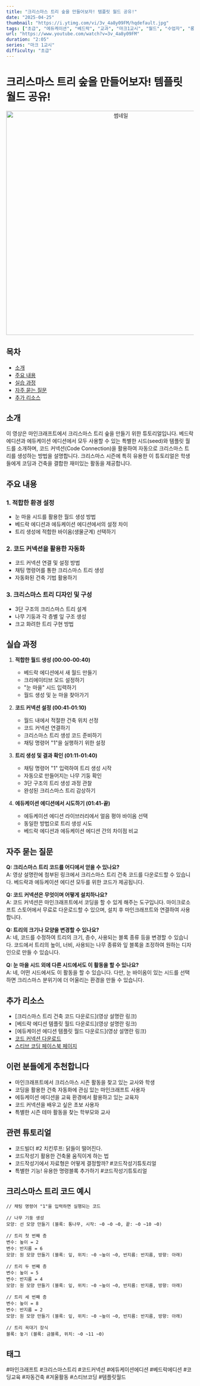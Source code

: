 ```yaml
---
title: "크리스마스 트리 숲을 만들어보자! 템플릿 월드 공유!"
date: "2025-04-25"
thumbnail: "https://i.ytimg.com/vi/3v_4a8y09FM/hqdefault.jpg"
tags: ["초급", "에듀케이션", "베드락", "교과", "마크1교시", "월드", "수업자", "롱폼"]
url: "https://www.youtube.com/watch?v=3v_4a8y09FM"
duration: "2:05"
series: "마크 1교시"
difficulty: "초급"
---
```


# 크리스마스 트리 숲을 만들어보자! 템플릿 월드 공유!

<div align="center">
<img src="https://i.ytimg.com/vi/3v_4a8y09FM/hqdefault.jpg" alt="썸네일" width="600"/>
</div>

## 목차
- [소개](#소개)
- [주요 내용](#주요-내용)
- [실습 과정](#실습-과정)
- [자주 묻는 질문](#자주-묻는-질문)
- [추가 리소스](#추가-리소스)

## 소개
이 영상은 마인크래프트에서 크리스마스 트리 숲을 만들기 위한 튜토리얼입니다. 베드락 에디션과 에듀케이션 에디션에서 모두 사용할 수 있는 특별한 시드(seed)와 템플릿 월드를 소개하며, 코드 커넥션(Code Connection)을 활용하여 자동으로 크리스마스 트리를 생성하는 방법을 설명합니다. 크리스마스 시즌에 특히 유용한 이 튜토리얼은 학생들에게 코딩과 건축을 결합한 재미있는 활동을 제공합니다.

## 주요 내용

### 1. 적합한 환경 설정
- 눈 마을 시드를 활용한 월드 생성 방법
- 베드락 에디션과 에듀케이션 에디션에서의 설정 차이
- 트리 생성에 적합한 바이옴(생물군계) 선택하기

### 2. 코드 커넥션을 활용한 자동화
- 코드 커넥션 연결 및 설정 방법
- 채팅 명령어를 통한 크리스마스 트리 생성
- 자동화된 건축 기법 활용하기

### 3. 크리스마스 트리 디자인 및 구성
- 3단 구조의 크리스마스 트리 설계
- 나무 기둥과 각 층별 잎 구조 생성
- 크고 화려한 트리 구현 방법

## 실습 과정

1. **적합한 월드 생성 (00:00-00:40)**
   - 베드락 에디션에서 새 월드 만들기
   - 크리에이티브 모드 설정하기
   - "눈 마을" 시드 입력하기
   - 월드 생성 및 눈 마을 찾아가기

2. **코드 커넥션 설정 (00:41-01:10)**
   - 월드 내에서 적절한 건축 위치 선정
   - 코드 커넥션 연결하기
   - 크리스마스 트리 생성 코드 준비하기
   - 채팅 명령어 "1"을 실행하기 위한 설정

3. **트리 생성 및 결과 확인 (01:11-01:40)**
   - 채팅 명령어 "1" 입력하여 트리 생성 시작
   - 자동으로 만들어지는 나무 기둥 확인
   - 3단 구조의 트리 생성 과정 관찰
   - 완성된 크리스마스 트리 감상하기

4. **에듀케이션 에디션에서 시도하기 (01:41-끝)**
   - 에듀케이션 에디션 라이브러리에서 얼음 평야 바이옴 선택
   - 동일한 방법으로 트리 생성 시도
   - 베드락 에디션과 에듀케이션 에디션 간의 차이점 비교

## 자주 묻는 질문

**Q: 크리스마스 트리 코드를 어디에서 얻을 수 있나요?**  
A: 영상 설명란에 첨부된 링크에서 크리스마스 트리 건축 코드를 다운로드할 수 있습니다. 베드락과 에듀케이션 에디션 모두를 위한 코드가 제공됩니다.

**Q: 코드 커넥션은 무엇이며 어떻게 설치하나요?**  
A: 코드 커넥션은 마인크래프트에서 코딩을 할 수 있게 해주는 도구입니다. 마이크로소프트 스토어에서 무료로 다운로드할 수 있으며, 설치 후 마인크래프트와 연결하여 사용합니다.

**Q: 트리의 크기나 모양을 변경할 수 있나요?**  
A: 네, 코드를 수정하여 트리의 크기, 층수, 사용되는 블록 종류 등을 변경할 수 있습니다. 코드에서 트리의 높이, 너비, 사용되는 나무 종류와 잎 블록을 조정하여 원하는 디자인으로 만들 수 있습니다.

**Q: 눈 마을 시드 외에 다른 시드에서도 이 활동을 할 수 있나요?**  
A: 네, 어떤 시드에서도 이 활동을 할 수 있습니다. 다만, 눈 바이옴이 있는 시드를 선택하면 크리스마스 분위기에 더 어울리는 환경을 만들 수 있습니다.

## 추가 리소스
- [크리스마스 트리 건축 코드 다운로드](영상 설명란 링크)
- [베드락 에디션 템플릿 월드 다운로드](영상 설명란 링크)
- [에듀케이션 에디션 템플릿 월드 다운로드](영상 설명란 링크)
- [코드 커넥션 다운로드](https://aka.ms/codeconnection)
- [스티브 코딩 페이스북 페이지](https://www.facebook.com/stvcoding/)

## 이런 분들에게 추천합니다
- 마인크래프트에서 크리스마스 시즌 활동을 찾고 있는 교사와 학생
- 코딩을 활용한 건축 자동화에 관심 있는 마인크래프트 사용자
- 에듀케이션 에디션을 교육 환경에서 활용하고 있는 교육자
- 코드 커넥션을 배우고 싶은 초보 사용자
- 특별한 시즌 테마 활동을 찾는 학부모와 교사

## 관련 튜토리얼
- 코드빌더 #2 치킨루프: 닭들이 떨어진다.
- 코드작성기 활용한 건축물 움직이게 하는 법
- 코드작성기에서 자료형은 어떻게 결정할까? #코드작성기튜토리얼
- 특별한 기능! 유용한 명령블록 추가하기 #코드작성기튜토리얼

## 크리스마스 트리 코드 예시
```
// 채팅 명령어 "1"을 입력하면 실행되는 코드

// 나무 기둥 생성
모양: 선 모양 만들기 (블록: 통나무, 시작: ~0 ~0 ~0, 끝: ~0 ~10 ~0)

// 트리 첫 번째 층
변수: 높이 = 2
변수: 반지름 = 6
모양: 원 모양 만들기 (블록: 잎, 위치: ~0 ~높이 ~0, 반지름: 반지름, 방향: 아래)

// 트리 두 번째 층
변수: 높이 = 5
변수: 반지름 = 4
모양: 원 모양 만들기 (블록: 잎, 위치: ~0 ~높이 ~0, 반지름: 반지름, 방향: 아래)

// 트리 세 번째 층
변수: 높이 = 8
변수: 반지름 = 2
모양: 원 모양 만들기 (블록: 잎, 위치: ~0 ~높이 ~0, 반지름: 반지름, 방향: 아래)

// 트리 꼭대기 장식
블록: 놓기 (블록: 금블록, 위치: ~0 ~11 ~0)
```

## 태그
#마인크래프트 #크리스마스트리 #코드커넥션 #에듀케이션에디션 #베드락에디션 #코딩교육 #자동건축 #겨울활동 #스티브코딩 #템플릿월드